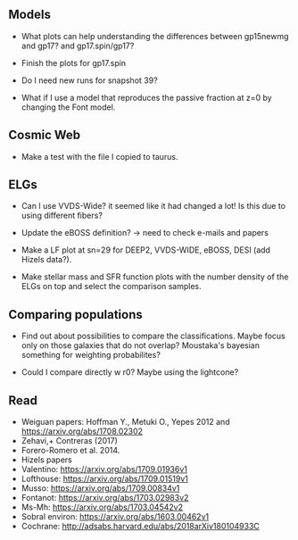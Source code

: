 
## Models ##

* What plots can help understanding the differences between gp15newmg and gp17? and gp17.spin/gp17?

* Finish the plots for gp17.spin

* Do I need new runs for snapshot 39?

* What if I use a model that reproduces the passive fraction at z=0 by changing the Font model.

## Cosmic Web ##

* Make a test with the file I copied to taurus.


## ELGs ##

* Can I use VVDS-Wide? it seemed like it had changed a lot! Is this due to using different fibers?

* Update the eBOSS definition? -> need to check e-mails and papers

* Make a LF plot at sn=29 for DEEP2, VVDS-WIDE, eBOSS, DESI (add Hizels data?). 

* Make stellar mass and SFR function plots with the number density of the ELGs on top and select the comparison samples.


## Comparing populations ##

* Find out about possibilities to compare the classifications. Maybe focus only on those galaxies that do not overlap? Moustaka's bayesian something for weighting probabilites?

* Could I compare directly w r0? Maybe using the lightcone?

## Read ##
* Weiguan papers: Hoffman Y., Metuki O., Yepes 2012 and https://arxiv.org/abs/1708.02302
* Zehavi,+ Contreras (2017)
* Forero-Romero et al. 2014.
* Hizels papers
* Valentino: https://arxiv.org/abs/1709.01936v1
* Lofthouse: https://arxiv.org/abs/1709.01519v1
* Musso: https://arxiv.org/abs/1709.00834v1
* Fontanot: https://arxiv.org/abs/1703.02983v2
* Ms-Mh: https://arxiv.org/abs/1703.04542v2
* Sobral environ: https://arxiv.org/abs/1603.00462v1
* Cochrane: http://adsabs.harvard.edu/abs/2018arXiv180104933C